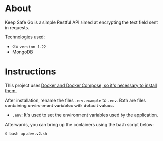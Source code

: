 # About

Keep Safe Go is a simple Restful API aimed at encrypting the text field sent in requests.

Technologies used:

- Go `version 1.22`
- MongoDB


# Instructions

This project uses [Docker and Docker Compose, so it's necessary to install them.](https://docs.docker.com/compose/install/)

After installation, rename the files `.env.example` to `.env`. Both are files containing environment variables with default values.

- `.env`: It's used to set the environment variables used by the application.

Afterwards, you can bring up the containers using the bash script below:

```
$ bash up.dev.v2.sh
```
